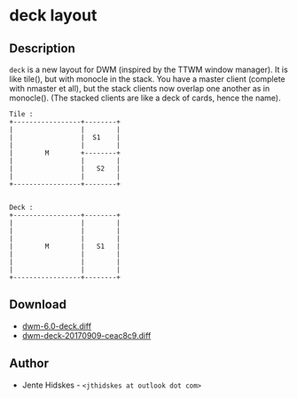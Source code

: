 deck layout
===========

Description
-----------
`deck` is a new layout for DWM (inspired by the TTWM window manager). It is like tile(), but with monocle in the stack. You have a master client (complete with nmaster et all), but the stack clients now overlap one another as in monocle(). (The stacked clients are like a deck of cards, hence the name).


	Tile :
	+-----------------+--------+
	|                 |        |
	|                 |  S1    |
	|                 |        |
	|        M        +--------+
	|                 |        |
	|                 |   S2   |
	|                 |        |
	+-----------------+--------+


	Deck :
	+-----------------+--------+
	|                 |        |
	|                 |        |
	|                 |        |
	|        M        |   S1   |
	|                 |        |
	|                 |        |
	|                 |        |
	+-----------------+--------+

Download
--------
* [dwm-6.0-deck.diff](dwm-6.0-deck.diff)
* [dwm-deck-20170909-ceac8c9.diff](dwm-deck-20170909-ceac8c9.diff)


Author
------
* Jente Hidskes - `<jthidskes at outlook dot com>`
